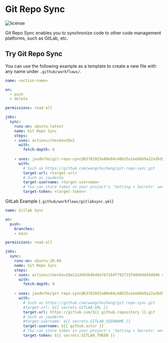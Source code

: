 # Git Repo Sync

![license](https://img.shields.io/github/license/jauderho/git-repo-sync)

Git Repo Sync enables you to synchronize code to other code management platforms, such as GitLab, etc.

## Try Git Repo Sync

You can use the following example as a template to create a new file with any name under `.github/workflows/`.

```yaml
name: <action-name>

on: 
  - push
  - delete

permissions: read-all

jobs:
  sync:
    runs-on: ubuntu-latest
    name: Git Repo Sync
    steps:
    - uses: actions/checkout@v2
      with:
        fetch-depth: 0
        
    - uses: jauderho/git-repo-sync@63782025e80e84c48b25a1ee6bb9a22a3bd570d3
      with:
        # Such as https://github.com/wangchucheng/git-repo-sync.git
        target-url: <target-url>
        # Such as jauderho
        target-username: <target-username>
        # You can store token in your project's 'Setting > Secrets' and reference the name here. Such as ${{ secrets.ACCESS_TOKEN }}
        target-token: <target-token>
```

GitLab Example (`.github/workflows/gitlabsync.yml`)

```yaml
name: Gitlab Sync

on:
  push:
    branches:
    - main

permissions: read-all

jobs:
  sync:
    runs-on: ubuntu-20.04
    name: Git Repo Sync
    steps:      
    - uses: actions/checkout@a12a3943b4bdde767164f792f33f40b04645d846 # v2
      with:
        fetch-depth: 0
        
    - uses: jauderho/git-repo-sync@63782025e80e84c48b25a1ee6bb9a22a3bd570d3 # v0.1.0
      with:
        # Such as https://github.com/wangchucheng/git-repo-sync.git
        #target-url: ${{ secrets.GITLAB_URL }}
        target-url: https://gitlab.com/${{ github.repository }}.git
        # Such as jauderho
        #target-username: ${{ secrets.GITLAB_USERNAME }}
        target-username: ${{ github.actor }}
        # You can store token in your project's 'Setting > Secrets' and reference the name here. Such as ${{ secrets.ACCESS_TOKEN }}
        target-token: ${{ secrets.GITLAB_TOKEN }}
```
